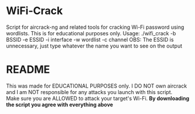# WiFi-Crack
Script for aircrack-ng and related tools for cracking Wi-Fi password using wordlists. This is for educational purposes only.
Usage: ./wifi_crack -b BSSID -e ESSID -i interface -w wordlist -c channel
OBS: The ESSID is unnecessary, just type whatever the name you want to see on the output
<h1>README</h1>
<p> This was made for EDUCATIONAL PURPOSES only. I DO NOT own aircrack and I am NOT responsible for any attacks you launch with this script. </br>Make sure you are ALLOWED to attack your target's Wi-Fi.
<b>By downloading the script you agree with everything above</b>

